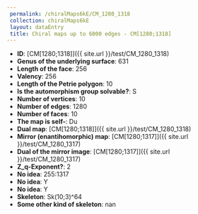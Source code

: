 ```yaml
--- 
 permalink: /chiralMaps6kE/CM_1280_1318 
 collection: chiralMaps6kE
 layout: dataEntry
 title: Chiral maps up to 6000 edges - CM[1280;1318]
---
```


- **ID**: [CM[1280;1318]]({{ site.url }}/test/CM_1280_1318)
- **Genus of the underlying surface**: 631
- **Length of the face**: 256
- **Valency**: 256
- **Length of the Petrie polygon**: 10
- **Is the automorphism group solvable?**: S
- **Number of vertices**: 10
- **Number of edges**: 1280
- **Number of faces**: 10
- **The map is self-**: Du
- **Dual map**: [CM[1280;1318]]({{ site.url }}/test/CM_1280_1318)
- **Mirror (enantihomorphic) map**: [CM[1280;1317]]({{ site.url }}/test/CM_1280_1317)
- **Dual of the mirror image**: [CM[1280;1317]]({{ site.url }}/test/CM_1280_1317)
- **Z_q-Exponent?**: 2
- **No idea**:  255:1317
- **No idea**: Y
- **No idea**: Y
- **Skeleton**: Sk(10;3)^64
- **Some other kind of skeleton**: nan
